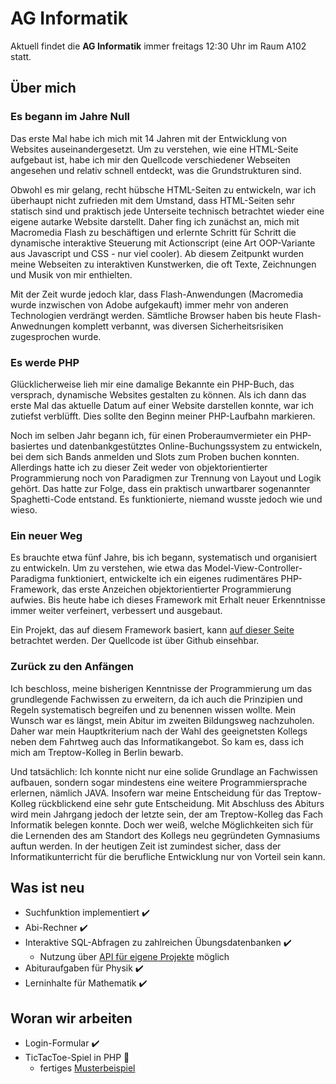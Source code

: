 # AG Informatik

Aktuell findet die **AG Informatik** immer freitags 12:30 Uhr im Raum A102 statt.

## Über mich

### Es begann im Jahre Null

Das erste Mal habe ich mich mit 14 Jahren mit der Entwicklung von Websites auseinandergesetzt.
Um zu verstehen, wie eine HTML-Seite aufgebaut ist, habe ich mir den Quellcode verschiedener
Webseiten angesehen und relativ schnell entdeckt, was die Grundstrukturen sind.

Obwohl es mir gelang, recht hübsche HTML-Seiten zu entwickeln, war ich überhaupt nicht zufrieden
mit dem Umstand, dass HTML-Seiten sehr statisch sind und praktisch jede Unterseite technisch betrachtet wieder
eine eigene autarke Website darstellt. Daher fing ich zunächst an, mich mit Macromedia Flash
zu beschäftigen und erlernte Schritt für Schritt die dynamische interaktive Steuerung mit
Actionscript (eine Art OOP-Variante aus Javascript und CSS - nur viel cooler). Ab diesem Zeitpunkt
wurden meine Webseiten zu interaktiven Kunstwerken, die oft Texte, Zeichnungen und Musik von mir
enthielten.

Mit der Zeit wurde jedoch klar, dass Flash-Anwendungen (Macromedia wurde inzwischen von Adobe aufgekauft)
immer mehr von anderen Technologien verdrängt werden. Sämtliche Browser haben bis heute Flash-Anwednungen
komplett verbannt, was diversen Sicherheitsrisiken zugesprochen wurde.

### Es werde PHP

Glücklicherweise lieh mir eine damalige Bekannte ein PHP-Buch, das versprach, dynamische Websites
gestalten zu können. Als ich dann das erste Mal das aktuelle Datum auf einer Website darstellen konnte,
war ich zutiefst verblüfft. Dies sollte den Beginn meiner PHP-Laufbahn markieren.

Noch im selben Jahr begann ich, für einen Proberaumvermieter ein PHP-basiertes und datenbankgestütztes
Online-Buchungssystem zu entwickeln, bei dem sich Bands anmelden und Slots zum Proben buchen konnten.
Allerdings hatte ich zu dieser Zeit weder von objektorientierter Programmierung noch von Paradigmen zur
Trennung von Layout und Logik gehört. Das hatte zur Folge, dass ein praktisch unwartbarer
sogenannter Spaghetti-Code entstand. Es funktionierte, niemand wusste jedoch wie und wieso.

### Ein neuer Weg

Es brauchte etwa fünf Jahre, bis ich begann, systematisch und organisiert zu entwickeln. Um zu verstehen,
wie etwa das Model-View-Controller-Paradigma funktioniert, entwickelte ich ein eigenes rudimentäres
PHP-Framework, das erste Anzeichen objektorientierter Programmierung aufwies. Bis heute habe ich
dieses Framework mit Erhalt neuer Erkenntnisse immer weiter verfeinert, verbessert und ausgebaut.

Ein Projekt, das auf diesem Framework basiert, kann [auf dieser Seite](https://abi.treptowkolleg.de) betrachtet werden.
Der Quellcode ist über Github einsehbar.

### Zurück zu den Anfängen

Ich beschloss, meine bisherigen Kenntnisse der Programmierung um das grundlegende Fachwissen
zu erweitern, da ich auch die Prinzipien und Regeln systematisch begreifen und zu benennen wissen wollte.
Mein Wunsch war es längst, mein Abitur im zweiten Bildungsweg nachzuholen. Daher war mein Hauptkriterium
nach der Wahl des geeignetsten Kollegs neben dem Fahrtweg auch das Informatikangebot. So kam es, dass
ich mich am Treptow-Kolleg in Berlin bewarb.

Und tatsächlich: Ich konnte nicht nur eine solide Grundlage an Fachwissen aufbauen, sondern sogar
mindestens eine weitere Programmiersprache erlernen, nämlich JAVA. Insofern war meine Entscheidung
für das Treptow-Kolleg rückblickend eine sehr gute Entscheidung. Mit Abschluss des Abiturs wird mein Jahrgang
jedoch der letzte sein, der am Treptow-Kolleg das Fach Informatik belegen konnte. Doch wer weiß,
welche Möglichkeiten sich für die Lernenden des am Standort des Kollegs neu gegründeten Gymnasiums auftun werden.
In der heutigen Zeit ist zumindest sicher, dass der Informatikunterricht für die berufliche Entwicklung nur von Vorteil sein kann.

## Was ist neu

- Suchfunktion implementiert ✔️
- Abi-Rechner ✔️
- Interaktive SQL-Abfragen zu zahlreichen Übungsdatenbanken ✔️
  - Nutzung über [API für eigene Projekte](https://packagist.org/packages/treptowkolleg/api) möglich
- Abituraufgaben für Physik ✔️
- Lerninhalte für Mathematik ✔️

## Woran wir arbeiten

- Login-Formular ✔️
- TicTacToe-Spiel in PHP 🔨
  - fertiges [Musterbeispiel](https://ttt.treptowkolleg.de)